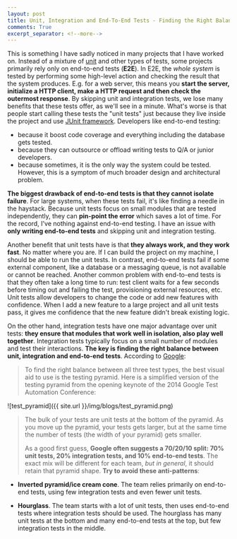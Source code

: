 ```yaml
---
layout: post
title: Unit, Integration and End-To-End Tests - Finding the Right Balance
comments: True
excerpt_separator: <!--more-->
---
```


This is something I have sadly noticed in many projects that I have worked on. Instead of a mixture of [unit](http://artofunittesting.com/definition-of-a-unit-test/) and other types of tests, some projects primarily rely only on end-to-end tests (**E2E**). In E2E, the *whole system* is tested by performing some high-level action and checking the result that the system produces. E.g. for a web server, this means you **start the server, initialize a HTTP client, make a HTTP request and then check the outermost response**. By skipping unit and integration tests, we lose many benefits that these tests offer, as we'll see in a minute. What's worse is that people start calling these tests the "unit tests" just because they live inside the project and use [JUnit framework](http://junit.org/junit4/). Developers like end-to-end testing:

- because it boost code coverage and everything including the database gets tested.
- because they can outsource or offload writing tests to Q/A or junior developers.
- because sometimes, it is the only way the system could be tested. However, this is a symptom of much broader design and architectural problem.

<!--more-->

**The biggest drawback of end-to-end tests is that they cannot isolate failure**. For large systems, when these tests fail, it's like finding a needle in the haystack. Because unit tests focus on small modules that are tested independently, they can **pin-point the error** which saves a lot of time. For the record, I've nothing against end-to-end testing. I have an issue with **only writing end-to-end tests** and skipping unit and integration testing.

Another benefit that unit tests have is that **they always work, and they work fast**. No matter where you are. If I can build the project on my machine, I should be able to run the unit tests. In contrast, end-to-end tests fail if some external component, like a database or a messaging queue, is not available or cannot be reached. Another common problem with end-to-end tests is that they often take a long time to run: test client waits for a few seconds before timing out and failing the test, provisioning external resources, etc. Unit tests allow developers to change the code or add new features with confidence. When I add a new feature to a large project and all unit tests pass, it gives me confidence that the new feature didn't break existing logic.

On the other hand, integration tests have one major advantage over unit tests: **they ensure that modules that work well in isolation, also play well together**. Integration tests typically focus on a small number of modules and test their interactions. **The key is finding the right balance between unit, integration and end-to-end tests**. According to [Google](http://googletesting.blogspot.co.uk/2015/04/just-say-no-to-more-end-to-end-tests.html):

>  To find the right balance between all three test types, the best visual aid to use is the testing pyramid. Here is a simplified version of the testing pyramid from the opening keynote of the 2014 Google Test Automation Conference:
>
![test_pyramid]({{ site.url }}/img/blogs/test_pyramid.png)
>
> The bulk of your tests are unit tests at the bottom of the pyramid. As you move up the pyramid, your tests gets larger, but at the same time the number of tests (the width of your pyramid) gets smaller.
>
> As a good first guess, **Google often suggests a 70/20/10 split: 70% unit tests, 20% integration tests, and 10% end-to-end tests**. The exact mix will be different for each team, *but in general*, it should retain that pyramid shape. **Try to avoid these anti-patterns**:
>
- **Inverted pyramid/ice cream cone**. The team relies primarily on end-to-end tests, using few integration tests and even fewer unit tests.
>
- **Hourglass**. The team starts with a lot of unit tests, then uses end-to-end tests where integration tests should be used. The hourglass has many unit tests at the bottom and many end-to-end tests at the top, but few integration tests in the middle.
